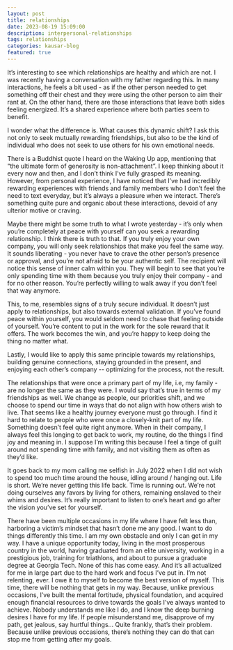 ```yaml
---
layout: post
title: relationships
date: 2023-08-19 15:09:00
description: interpersonal-relationships
tags: relationships
categories: kausar-blog
featured: true
---
```


It’s interesting to see which relationships are healthy and which are not. I was recently having a conversation with my father regarding this. In many interactions, he feels a bit used - as if the other person needed to get something off their chest and they were using the other person to aim their rant at. On the other hand, there are those interactions that leave both sides feeling energized. It’s a shared experience where both parties seem to benefit.

I wonder what the difference is. What causes this dynamic shift? I ask this not only to seek mutually rewarding friendships, but also to be the kind of individual who does not seek to use others for his own emotional needs.

There is a Buddhist quote I heard on the Waking Up app, mentioning that “the ultimate form of generosity is non-attachment”. I keep thinking about it every now and then, and I don’t think I’ve fully grasped its meaning. However, from personal experience, I have noticed that I’ve had incredibly rewarding experiences with friends and family members who I don’t feel the need to text everyday, but it’s always a pleasure when we interact. There’s something quite pure and organic about these interactions, devoid of any ulterior motive or craving.

Maybe there might be some truth to what I wrote yesterday - it’s only when you’re completely at peace with yourself can you seek a rewarding relationship. I think there is truth to that. If you truly enjoy your own company, you will only seek relationships that make you feel the same way. It sounds liberating - you never have to crave the other person’s presence or approval, and you’re not afraid to be your authentic self. The recipient will notice this sense of inner calm within you. They will begin to see that you’re only spending time with them because you truly enjoy their company - and for no other reason. You’re perfectly willing to walk away if you don’t feel that way anymore.

This, to me, resembles signs of a truly secure individual. It doesn’t just apply to relationships, but also towards external validation. If you’ve found peace within yourself, you would seldom need to chase that feeling outside of yourself. You’re content to put in the work for the sole reward that it offers. The work becomes the win, and you’re happy to keep doing the thing no matter what.

Lastly, I would like to apply this same principle towards my relationships, building genuine connections, staying grounded in the present, and enjoying each other’s company -- optimizing for the process, not the result.

The relationships that were once a primary part of my life, i.e, my family - are no longer the same as they were. I would say that’s true in terms of my friendships as well. We change as people, our priorities shift, and we choose to spend our time in ways that do not align with how others wish to live. That seems like a healthy journey everyone must go through. I find it hard to relate to people who were once a closely-knit part of my life. Something doesn’t feel quite right anymore. When in their company, I always feel this longing to get back to work, my routine, do the things I find joy and meaning in. I suppose I’m writing this because I feel a tinge of guilt around not spending time with family, and not visiting them as often as they’d like. 

It goes back to my mom calling me selfish in July 2022 when I did not wish to spend too much time around the house, idling around / hanging out. Life is short. We’re never getting this life back. Time is running out. We’re not doing ourselves any favors by living for others, remaining enslaved to their whims and desires. It’s really important to listen to one’s heart and go after the vision you’ve set for yourself. 

There have been multiple occasions in my life where I have felt less than, harboring a victim’s mindset that hasn’t done me any good. I want to do things differently this time. I am my own obstacle and only I can get in my way. I have a unique opportunity today, living in the most prosperous country in the world, having graduated from an elite university, working in a prestigious job, training for triathlons, and about to pursue a graduate degree at Georgia Tech. None of this has come easy. And it’s all actualized for me in large part due to the hard work and focus I’ve put in. I’m not relenting, ever. I owe it to myself to become the best version of myself. This time, there will be nothing that gets in my way. Because, unlike previous occasions, I’ve built the mental fortitude, physical foundation, and acquired enough financial resources to drive towards the goals I’ve always wanted to achieve. Nobody understands me like I do, and I know the deep burning desires I have for my life. If people misunderstand me, disapprove of my path, get jealous, say hurtful things… Quite frankly, that’s their problem. Because unlike previous occasions, there’s nothing they can do that can stop me from getting after my goals.
